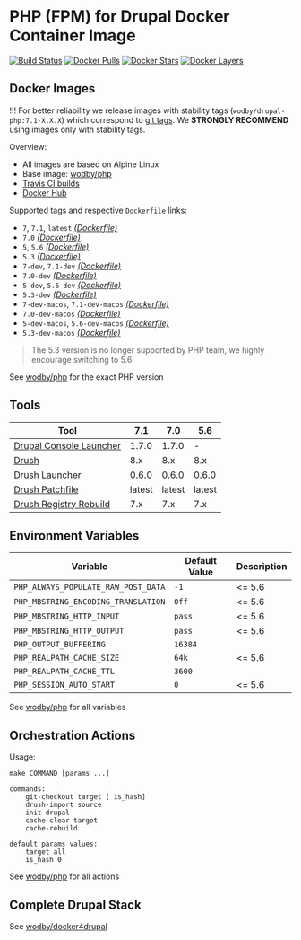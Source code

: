 # PHP (FPM) for Drupal Docker Container Image 

[![Build Status](https://travis-ci.org/wodby/drupal-php.svg?branch=master)](https://travis-ci.org/wodby/drupal-php)
[![Docker Pulls](https://img.shields.io/docker/pulls/wodby/drupal-php.svg)](https://hub.docker.com/r/wodby/drupal-php)
[![Docker Stars](https://img.shields.io/docker/stars/wodby/drupal-php.svg)](https://hub.docker.com/r/wodby/drupal-php)
[![Docker Layers](https://images.microbadger.com/badges/image/wodby/drupal-php.svg)](https://microbadger.com/images/wodby/drupal-php)

## Docker Images

!!! For better reliability we release images with stability tags (`wodby/drupal-php:7.1-X.X.X`) which correspond to [git tags](https://github.com/wodby/drupal-php/releases). We **STRONGLY RECOMMEND** using images only with stability tags. 

Overview:

* All images are based on Alpine Linux
* Base image: [wodby/php](https://github.com/wodby/php)
* [Travis CI builds](https://travis-ci.org/wodby/drupal-php) 
* [Docker Hub](https://hub.docker.com/r/wodby/drupal-php)

Supported tags and respective `Dockerfile` links:

* `7`, `7.1`, `latest`  [_(Dockerfile)_](https://github.com/wodby/drupal-php/tree/master/7/Dockerfile)
* `7.0` [_(Dockerfile)_](https://github.com/wodby/drupal-php/tree/master/7/Dockerfile)
* `5`, `5.6` [_(Dockerfile)_](https://github.com/wodby/drupal-php/tree/master/5.6/Dockerfile)
* `5.3` [_(Dockerfile)_](https://github.com/wodby/drupal-php/tree/master/5.3/Dockerfile)
* `7-dev`, `7.1-dev` [_(Dockerfile)_](https://github.com/wodby/drupal-php/tree/master/7/Dockerfile)
* `7.0-dev` [_(Dockerfile)_](https://github.com/wodby/drupal-php/tree/master/7/Dockerfile)
* `5-dev`, `5.6-dev` [_(Dockerfile)_](https://github.com/wodby/drupal-php/tree/master/5.6/Dockerfile)
* `5.3-dev` [_(Dockerfile)_](https://github.com/wodby/drupal-php/tree/master/5.3/Dockerfile)
* `7-dev-macos`, `7.1-dev-macos` [_(Dockerfile)_](https://github.com/wodby/drupal-php/tree/master/7/Dockerfile)
* `7.0-dev-macos` [_(Dockerfile)_](https://github.com/wodby/drupal-php/tree/master/7/Dockerfile)
* `5-dev-macos`, `5.6-dev-macos` [_(Dockerfile)_](https://github.com/wodby/drupal-php/tree/master/5.6/Dockerfile)
* `5.3-dev-macos` [_(Dockerfile)_](https://github.com/wodby/drupal-php/tree/master/5.3/Dockerfile)

> The 5.3 version is no longer supported by PHP team, we highly encourage switching to 5.6 

See [wodby/php](https://github.com/wodby/php) for the exact PHP version

## Tools

[Drupal Console Launcher]: https://drupalconsole.com
[Drush]: https://packagist.org/packages/drush/drush
[Drush Launcher]: https://github.com/drush-ops/drush-launcher
[Drush Patchfile]: https://bitbucket.org/davereid/drush-patchfile
[Drush Registry Rebuild]: https://www.drupal.org/project/registry_rebuild

| Tool                       | 7.1     | 7.0     | 5.6     |
| -------------------------- | ------- | ------- | ------- |
| [Drupal Console Launcher]  | 1.7.0   | 1.7.0   | -       |
| [Drush]                    | 8.x     | 8.x     | 8.x     |
| [Drush Launcher]           | 0.6.0   | 0.6.0   | 0.6.0   |
| [Drush Patchfile]          | latest  | latest  | latest  |
| [Drush Registry Rebuild]   | 7.x     | 7.x     | 7.x     |

## Environment Variables

| Variable                            | Default Value | Description |
| ----------------------------------- | ------------- | ----------- |
| `PHP_ALWAYS_POPULATE_RAW_POST_DATA` | `-1`          | <= 5.6      |
| `PHP_MBSTRING_ENCODING_TRANSLATION` | `Off`         | <= 5.6      |
| `PHP_MBSTRING_HTTP_INPUT`           | `pass`        | <= 5.6      |
| `PHP_MBSTRING_HTTP_OUTPUT`          | `pass`        | <= 5.6      |
| `PHP_OUTPUT_BUFFERING`              | `16384`       |             |
| `PHP_REALPATH_CACHE_SIZE`           | `64k`         | <= 5.6      |
| `PHP_REALPATH_CACHE_TTL`            | `3600`        |             |
| `PHP_SESSION_AUTO_START`            | `0`           | <= 5.6      |

See [wodby/php](https://github.com/wodby/php) for all variables

## Orchestration Actions

Usage:
```
make COMMAND [params ...]
 
commands:
    git-checkout target [ is_hash]
    drush-import source
    init-drupal   
    cache-clear target
    cache-rebuild
    
default params values:
    target all
    is_hash 0 
```

See [wodby/php](https://github.com/wodby/php) for all actions

## Complete Drupal Stack

See [wodby/docker4drupal](https://github.com/wodby/docker4drupal)
